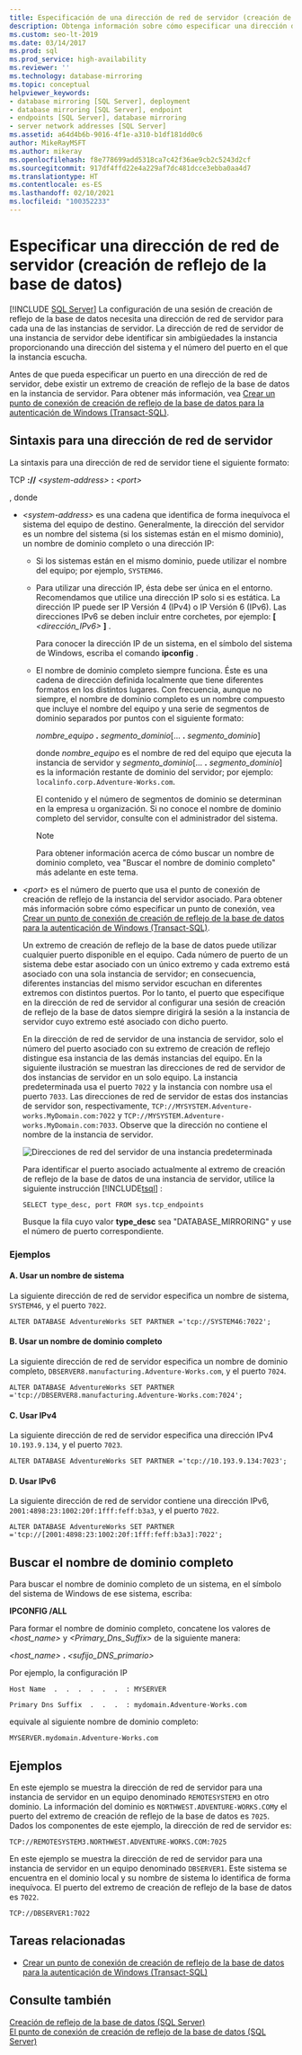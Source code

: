 ```yaml
---
title: Especificación de una dirección de red de servidor (creación de reflejo de la base de datos)
description: Obtenga información sobre cómo especificar una dirección de red de servidor para un punto de conexión de creación de reflejo de la base de datos. En una sesión de creación de reflejo de la base de datos se necesita una dirección para cada instancia de servidor.
ms.custom: seo-lt-2019
ms.date: 03/14/2017
ms.prod: sql
ms.prod_service: high-availability
ms.reviewer: ''
ms.technology: database-mirroring
ms.topic: conceptual
helpviewer_keywords:
- database mirroring [SQL Server], deployment
- database mirroring [SQL Server], endpoint
- endpoints [SQL Server], database mirroring
- server network addresses [SQL Server]
ms.assetid: a64d4b6b-9016-4f1e-a310-b1df181dd0c6
author: MikeRayMSFT
ms.author: mikeray
ms.openlocfilehash: f8e778699add5318ca7c42f36ae9cb2c5243d2cf
ms.sourcegitcommit: 917df4ffd22e4a229af7dc481dcce3ebba0aa4d7
ms.translationtype: HT
ms.contentlocale: es-ES
ms.lasthandoff: 02/10/2021
ms.locfileid: "100352233"
---
```

# <a name="specify-a-server-network-address-database-mirroring"></a>Especificar una dirección de red de servidor (creación de reflejo de la base de datos)
 [!INCLUDE [SQL Server](../../includes/applies-to-version/sqlserver.md)]
  La configuración de una sesión de creación de reflejo de la base de datos necesita una dirección de red de servidor para cada una de las instancias de servidor. La dirección de red de servidor de una instancia de servidor debe identificar sin ambigüedades la instancia proporcionando una dirección del sistema y el número del puerto en el que la instancia escucha.  
  
 Antes de que pueda especificar un puerto en una dirección de red de servidor, debe existir un extremo de creación de reflejo de la base de datos en la instancia de servidor. Para obtener más información, vea [Crear un punto de conexión de creación de reflejo de la base de datos para la autenticación de Windows &#40;Transact-SQL&#41;](../../database-engine/database-mirroring/create-a-database-mirroring-endpoint-for-windows-authentication-transact-sql.md).  
  
  
##  <a name="syntax-for-a-server-network-address"></a><a name="Syntax"></a> Sintaxis para una dirección de red de servidor  
 La sintaxis para una dirección de red de servidor tiene el siguiente formato:  
  
 TCP <strong>://</strong> *\<system-address>* <strong>:</strong> *\<port>*  
  
 , donde  
  
-   *\<system-address>* es una cadena que identifica de forma inequívoca el sistema del equipo de destino. Generalmente, la dirección del servidor es un nombre del sistema (si los sistemas están en el mismo dominio), un nombre de dominio completo o una dirección IP:  
  
    -   Si los sistemas están en el mismo dominio, puede utilizar el nombre del equipo; por ejemplo, `SYSTEM46`.  
  
    -   Para utilizar una dirección IP, ésta debe ser única en el entorno. Recomendamos que utilice una dirección IP solo si es estática. La dirección IP puede ser IP Versión 4 (IPv4) o IP Versión 6 (IPv6). Las direcciones IPv6 se deben incluir entre corchetes, por ejemplo: **[** _<dirección_IPv6>_ **]** .  
  
         Para conocer la dirección IP de un sistema, en el símbolo del sistema de Windows, escriba el comando **ipconfig** .  
  
    -   El nombre de dominio completo siempre funciona. Éste es una cadena de dirección definida localmente que tiene diferentes formatos en los distintos lugares. Con frecuencia, aunque no siempre, el nombre de dominio completo es un nombre compuesto que incluye el nombre del equipo y una serie de segmentos de dominio separados por puntos con el siguiente formato:  
  
         _nombre_equipo_ **.** _segmento_dominio_[... **.** _segmento_dominio_]  
  
         donde *nombre_equipo* es el nombre de red del equipo que ejecuta la instancia de servidor y *segmento_dominio*[... **.** _segmento_dominio_] es la información restante de dominio del servidor; por ejemplo: `localinfo.corp.Adventure-Works.com`.  
  
         El contenido y el número de segmentos de dominio se determinan en la empresa u organización. Si no conoce el nombre de dominio completo del servidor, consulte con el administrador del sistema.  
  
        > [!NOTE]  
        >  Para obtener información acerca de cómo buscar un nombre de dominio completo, vea "Buscar el nombre de dominio completo" más adelante en este tema.  
  
-   *\<port>* es el número de puerto que usa el punto de conexión de creación de reflejo de la instancia del servidor asociado. Para obtener más información sobre cómo especificar un punto de conexión, vea [Crear un punto de conexión de creación de reflejo de la base de datos para la autenticación de Windows &#40;Transact-SQL&#41;](../../database-engine/database-mirroring/create-a-database-mirroring-endpoint-for-windows-authentication-transact-sql.md).  
  
     Un extremo de creación de reflejo de la base de datos puede utilizar cualquier puerto disponible en el equipo. Cada número de puerto de un sistema debe estar asociado con un único extremo y cada extremo está asociado con una sola instancia de servidor; en consecuencia, diferentes instancias del mismo servidor escuchan en diferentes extremos con distintos puertos. Por lo tanto, el puerto que especifique en la dirección de red de servidor al configurar una sesión de creación de reflejo de la base de datos siempre dirigirá la sesión a la instancia de servidor cuyo extremo esté asociado con dicho puerto.  
  
     En la dirección de red de servidor de una instancia de servidor, solo el número del puerto asociado con su extremo de creación de reflejo distingue esa instancia de las demás instancias del equipo. En la siguiente ilustración se muestran las direcciones de red de servidor de dos instancias de servidor en un solo equipo. La instancia predeterminada usa el puerto `7022` y la instancia con nombre usa el puerto `7033`. Las direcciones de red de servidor de estas dos instancias de servidor son, respectivamente, `TCP://MYSYSTEM.Adventure-works.MyDomain.com:7022` y `TCP://MYSYSTEM.Adventure-works.MyDomain.com:7033`. Observe que la dirección no contiene el nombre de la instancia de servidor.  
  
     ![Direcciones de red del servidor de una instancia predeterminada](../../database-engine/availability-groups/windows/media/dbm-2-instances-ports-1-system.gif "Direcciones de red del servidor de una instancia predeterminada")  
  
     Para identificar el puerto asociado actualmente al extremo de creación de reflejo de la base de datos de una instancia de servidor, utilice la siguiente instrucción [!INCLUDE[tsql](../../includes/tsql-md.md)] :  
  
    ```  
    SELECT type_desc, port FROM sys.tcp_endpoints  
    ```  
  
     Busque la fila cuyo valor **type_desc** sea "DATABASE_MIRRORING" y use el número de puerto correspondiente.  
  
### <a name="examples"></a>Ejemplos  
  
#### <a name="a-using-a-system-name"></a>A. Usar un nombre de sistema  
 La siguiente dirección de red de servidor especifica un nombre de sistema, `SYSTEM46`, y el puerto `7022`.  
  
```  
ALTER DATABASE AdventureWorks SET PARTNER ='tcp://SYSTEM46:7022';  
```  
  
#### <a name="b-using-a-fully-qualified-domain-name"></a>B. Usar un nombre de dominio completo  
 La siguiente dirección de red de servidor especifica un nombre de dominio completo, `DBSERVER8.manufacturing.Adventure-Works.com`, y el puerto `7024`.  
  
```  
ALTER DATABASE AdventureWorks SET PARTNER ='tcp://DBSERVER8.manufacturing.Adventure-Works.com:7024';  
```  
  
#### <a name="c-using-ipv4"></a>C. Usar IPv4  
 La siguiente dirección de red de servidor especifica una dirección IPv4 `10.193.9.134`, y el puerto `7023`.  
  
```  
ALTER DATABASE AdventureWorks SET PARTNER ='tcp://10.193.9.134:7023';  
```  
  
#### <a name="d-using-ipv6"></a>D. Usar IPv6  
 La siguiente dirección de red de servidor contiene una dirección IPv6, `2001:4898:23:1002:20f:1fff:feff:b3a3`, y el puerto `7022`.  
  
```  
ALTER DATABASE AdventureWorks SET PARTNER ='tcp://[2001:4898:23:1002:20f:1fff:feff:b3a3]:7022';  
```  
  
## <a name="finding-the-fully-qualified-domain-name"></a>Buscar el nombre de dominio completo  
 Para buscar el nombre de dominio completo de un sistema, en el símbolo del sistema de Windows de ese sistema, escriba:  
  
 **IPCONFIG /ALL**  
  
 Para formar el nombre de dominio completo, concatene los valores de *<host_name>* y *<Primary_Dns_Suffix>* de la siguiente manera:  
  
 _<host_name>_ **.** _<sufijo_DNS_primario>_  
  
 Por ejemplo, la configuración IP  
  
 `Host Name  .  .  .  .  .  .  : MYSERVER`  
  
 `Primary Dns Suffix  .  .  .  : mydomain.Adventure-Works.com`  
  
 equivale al siguiente nombre de dominio completo:  
  
 `MYSERVER.mydomain.Adventure-Works.com`  
  
##  <a name="examples"></a><a name="Examples"></a> Ejemplos  
 En este ejemplo se muestra la dirección de red de servidor para una instancia de servidor en un equipo denominado `REMOTESYSTEM3` en otro dominio. La información del dominio es `NORTHWEST.ADVENTURE-WORKS.COM`y el puerto del extremo de creación de reflejo de la base de datos es `7025`. Dados los componentes de este ejemplo, la dirección de red de servidor es:  
  
 `TCP://REMOTESYSTEM3.NORTHWEST.ADVENTURE-WORKS.COM:7025`  
  
 En este ejemplo se muestra la dirección de red de servidor para una instancia de servidor en un equipo denominado `DBSERVER1`. Este sistema se encuentra en el dominio local y su nombre de sistema lo identifica de forma inequívoca. El puerto del extremo de creación de reflejo de la base de datos es `7022`.  
  
 `TCP://DBSERVER1:7022`  
  
##  <a name="related-tasks"></a><a name="RelatedTasks"></a> Tareas relacionadas  
  
-   [Crear un punto de conexión de creación de reflejo de la base de datos para la autenticación de Windows &#40;Transact-SQL&#41;](../../database-engine/database-mirroring/create-a-database-mirroring-endpoint-for-windows-authentication-transact-sql.md)  
  
## <a name="see-also"></a>Consulte también  
 [Creación de reflejo de la base de datos &#40;SQL Server&#41;](../../database-engine/database-mirroring/database-mirroring-sql-server.md)   
 [El punto de conexión de creación de reflejo de la base de datos &#40;SQL Server&#41;](../../database-engine/database-mirroring/the-database-mirroring-endpoint-sql-server.md)  
  
  
